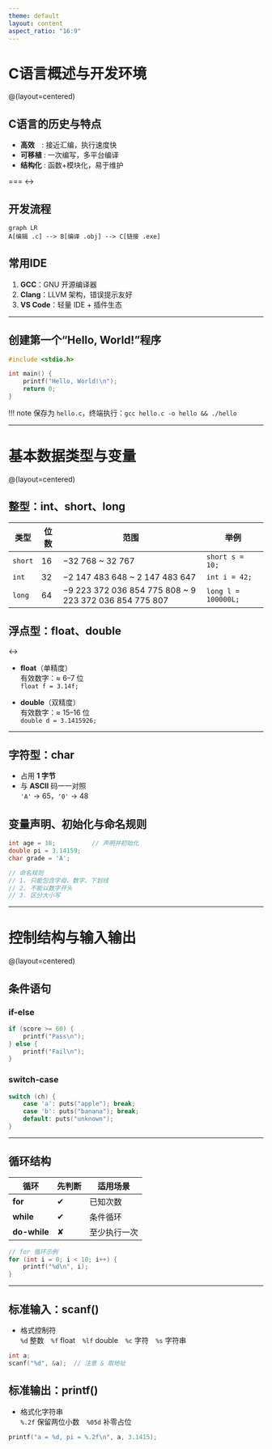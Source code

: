 ```yaml
---
theme: default
layout: content
aspect_ratio: "16:9"
---
```


# C语言概述与开发环境
@(layout=centered)

## C语言的历史与特点
- **高效** : 接近汇编，执行速度快  
- **可移植** : 一次编写，多平台编译  
- **结构化** : 函数+模块化，易于维护  

=== 
<->

## 开发流程
```mermaid
graph LR
A[编辑 .c] --> B[编译 .obj] --> C[链接 .exe]
```

## 常用IDE
1. **GCC**：GNU 开源编译器  
2. **Clang**：LLVM 架构，错误提示友好  
3. **VS Code**：轻量 IDE + 插件生态  

---
## 创建第一个“Hello, World!”程序
```c
#include <stdio.h>

int main() {
    printf("Hello, World!\n");
    return 0;
}
```

!!! note
保存为 `hello.c`，终端执行：`gcc hello.c -o hello && ./hello`

---

# 基本数据类型与变量
@(layout=centered)

## 整型：int、short、long
| 类型  | 位数 | 范围 | 举例 |
|-------|------|------|------|
| `short` | 16 | −32 768 ~ 32 767 | `short s = 10;` |
| `int`   | 32 | −2 147 483 648 ~ 2 147 483 647 | `int i = 42;` |
| `long`  | 64 | −9 223 372 036 854 775 808 ~ 9 223 372 036 854 775 807 | `long l = 100000L;` |

## 浮点型：float、double
<->

- **float**（单精度）  
  有效数字：≈ 6–7 位  
  `float f = 3.14f;`

- **double**（双精度）  
  有效数字：≈ 15–16 位  
  `double d = 3.1415926;`

---

## 字符型：char
- 占用 **1 字节**  
- 与 **ASCII** 码一一对照  
  `'A'` → 65，`'0'` → 48

## 变量声明、初始化与命名规则
```c
int age = 18;          // 声明并初始化
double pi = 3.14159;
char grade = 'A';

// 命名规则
// 1. 只能包含字母、数字、下划线
// 2. 不能以数字开头
// 3. 区分大小写
```

---

# 控制结构与输入输出
@(layout=centered)

## 条件语句
### if-else
```c
if (score >= 60) {
    printf("Pass\n");
} else {
    printf("Fail\n");
}
```

### switch-case
```c
switch (ch) {
    case 'a': puts("apple"); break;
    case 'b': puts("banana"); break;
    default: puts("unknown");
}
```

---

## 循环结构
| 循环 | 先判断 | 适用场景 |
|------|--------|----------|
| **for** | ✔ | 已知次数 |
| **while** | ✔ | 条件循环 |
| **do-while** | ✘ | 至少执行一次 |

```c
// for 循环示例
for (int i = 0; i < 10; i++) {
    printf("%d\n", i);
}
```

---

## 标准输入：scanf()
- 格式控制符  
  `%d` 整数 `%f` float `%lf` double `%c` 字符 `%s` 字符串

```c
int a;
scanf("%d", &a);  // 注意 & 取地址
```

## 标准输出：printf()
- 格式化字符串  
  `%.2f` 保留两位小数 `%05d` 补零占位

```c
printf("a = %d, pi = %.2f\n", a, 3.1415);
```
